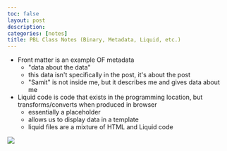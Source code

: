 ```yaml
---
toc: false
layout: post
description: 
categories: [notes]
title: PBL Class Notes (Binary, Metadata, Liquid, etc.)
---
```

- Front matter is an example OF metadata
    - "data about the data"
    - this data isn't specifically in the post, it's about the post
    - "Samit" is not inside me, but it describes me and gives data about me
- Liquid code is code that exists in the programming location, but transforms/converts when produced in browser
    - essentially a placeholder
    - allows us to display data in a template
    - liquid files are a mixture of HTML and Liquid code

![]({{site.baseurl}}/images/metadatarep.png)